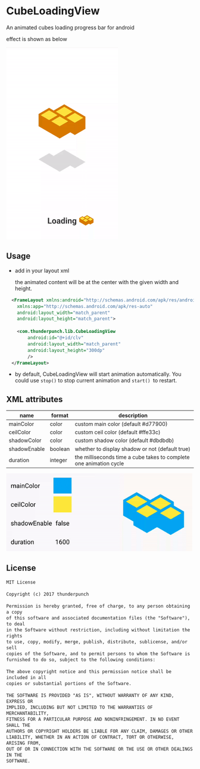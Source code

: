 # CubeLoadingView

An animated cubes loading progress bar for android

effect is shown as below

![](/gif/loading.gif)

## Usage

- add in your layout xml

  the animated content will be at the center with the given width and height.

```xml
  <FrameLayout xmlns:android="http://schemas.android.com/apk/res/android"
    xmlns:app="http://schemas.android.com/apk/res-auto"
    android:layout_width="match_parent"
    android:layout_height="match_parent">

    <com.thunderpunch.lib.CubeLoadingView
        android:id="@+id/clv"
        android:layout_width="match_parent"
        android:layout_height="300dp"
        />
  </FrameLayout>
```

- by default, CubeLoadingView will start animation automatically. You could use ``stop()`` to stop current animation and ``start() ``to restart.

## XML attributes

| name         | format  | description                              |
| ------------ | ------- | ---------------------------------------- |
| mainColor    | color   | custom main color  (default #d77900)     |
| ceilColor    | color   | custom ceil color  (default #ffe33c)     |
| shadowColor  | color   | custom shadow color  (default #dbdbdb)   |
| shadowEnable | boolean | whether to display shadow or not (default true) |
| duration     | integer | the milliseconds time a cube takes to complete one animation cycle |


<img src = "/gif/attrs.gif" width = "500" height = "209"/>

  
  
## License

```
MIT License

Copyright (c) 2017 thunderpunch

Permission is hereby granted, free of charge, to any person obtaining a copy
of this software and associated documentation files (the "Software"), to deal
in the Software without restriction, including without limitation the rights
to use, copy, modify, merge, publish, distribute, sublicense, and/or sell
copies of the Software, and to permit persons to whom the Software is
furnished to do so, subject to the following conditions:

The above copyright notice and this permission notice shall be included in all
copies or substantial portions of the Software.

THE SOFTWARE IS PROVIDED "AS IS", WITHOUT WARRANTY OF ANY KIND, EXPRESS OR
IMPLIED, INCLUDING BUT NOT LIMITED TO THE WARRANTIES OF MERCHANTABILITY,
FITNESS FOR A PARTICULAR PURPOSE AND NONINFRINGEMENT. IN NO EVENT SHALL THE
AUTHORS OR COPYRIGHT HOLDERS BE LIABLE FOR ANY CLAIM, DAMAGES OR OTHER
LIABILITY, WHETHER IN AN ACTION OF CONTRACT, TORT OR OTHERWISE, ARISING FROM,
OUT OF OR IN CONNECTION WITH THE SOFTWARE OR THE USE OR OTHER DEALINGS IN THE
SOFTWARE.
```


